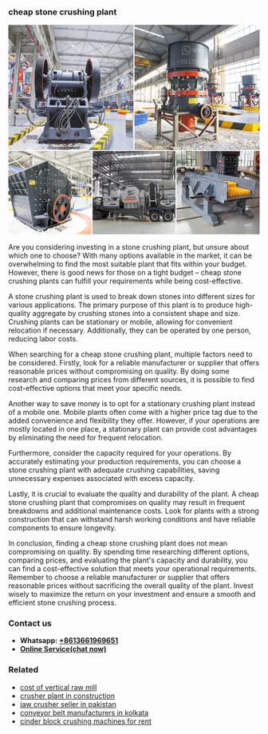 <h3>cheap stone crushing plant</h3><img src='1702952989.jpg' alt=''><p>Are you considering investing in a stone crushing plant, but unsure about which one to choose? With many options available in the market, it can be overwhelming to find the most suitable plant that fits within your budget. However, there is good news for those on a tight budget – cheap stone crushing plants can fulfill your requirements while being cost-effective.</p><p>A stone crushing plant is used to break down stones into different sizes for various applications. The primary purpose of this plant is to produce high-quality aggregate by crushing stones into a consistent shape and size. Crushing plants can be stationary or mobile, allowing for convenient relocation if necessary. Additionally, they can be operated by one person, reducing labor costs.</p><p>When searching for a cheap stone crushing plant, multiple factors need to be considered. Firstly, look for a reliable manufacturer or supplier that offers reasonable prices without compromising on quality. By doing some research and comparing prices from different sources, it is possible to find cost-effective options that meet your specific needs.</p><p>Another way to save money is to opt for a stationary crushing plant instead of a mobile one. Mobile plants often come with a higher price tag due to the added convenience and flexibility they offer. However, if your operations are mostly located in one place, a stationary plant can provide cost advantages by eliminating the need for frequent relocation.</p><p>Furthermore, consider the capacity required for your operations. By accurately estimating your production requirements, you can choose a stone crushing plant with adequate crushing capabilities, saving unnecessary expenses associated with excess capacity.</p><p>Lastly, it is crucial to evaluate the quality and durability of the plant. A cheap stone crushing plant that compromises on quality may result in frequent breakdowns and additional maintenance costs. Look for plants with a strong construction that can withstand harsh working conditions and have reliable components to ensure longevity.</p><p>In conclusion, finding a cheap stone crushing plant does not mean compromising on quality. By spending time researching different options, comparing prices, and evaluating the plant's capacity and durability, you can find a cost-effective solution that meets your operational requirements. Remember to choose a reliable manufacturer or supplier that offers reasonable prices without sacrificing the overall quality of the plant. Invest wisely to maximize the return on your investment and ensure a smooth and efficient stone crushing process.</p><h3>Contact us</h3><ul><li><strong>Whatsapp:&nbsp;<a href="https://wa.me/8613661969651">+8613661969651</a></strong></li><li><a href="https://swt.shibang-china.com/?git&amp;zhl&amp;cheap stone crushing plant"><strong>Online Service(chat now)</strong></a></li></ul><h3>Related</h3><ul><li><a href='cost of vertical raw mill.md'>cost of vertical raw mill</a></li><li><a href='crusher plant in construction.md'>crusher plant in construction</a></li><li><a href='jaw crusher seller in pakistan.md'>jaw crusher seller in pakistan</a></li><li><a href='conveyor belt manufacturers in kolkata.md'>conveyor belt manufacturers in kolkata</a></li><li><a href='cinder block crushing machines for rent.md'>cinder block crushing machines for rent</a></li></ul>